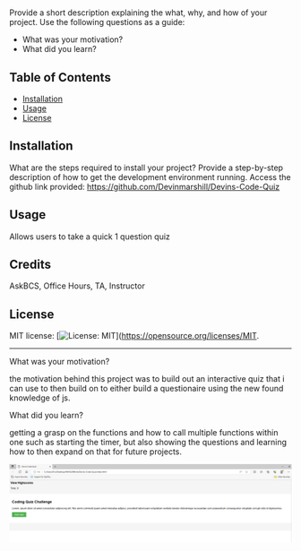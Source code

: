# <Coding Quiz>

## 

Provide a short description explaining the what, why, and how of your project. Use the following questions as a guide:

- What was your motivation?
- What did you learn?

## Table of Contents 

- [Installation](#installation)
- [Usage](#usage)
- [License](#license)

## Installation

What are the steps required to install your project? Provide a step-by-step description of how to get the development environment running.
Access the github link provided: https://github.com/Devinmarshill/Devins-Code-Quiz

## Usage

Allows users to take a quick 1 question quiz 


## Credits

AskBCS, Office Hours, TA, Instructor

## License


MIT license: [![License: MIT](https://img.shields.io/badge/License-MIT-yellow.svg)](https://opensource.org/licenses/MIT.

---
What was your motivation?

the motivation behind this project was to build out an interactive quiz that i can use to then build on to either build a questionaire using the new found knowledge of js.

What did you learn?

getting a grasp on the functions and how to call multiple functions within one such as starting the timer, but also showing the questions and learning how to then expand on that for future projects.



![Alt text](image.png)

